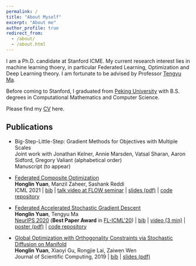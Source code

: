 ```yaml
---
permalink: /
title: "About Myself"
excerpt: "About me"
author_profile: true
redirect_from: 
  - /about/
  - /about.html
---
```


I am a Ph.D. candidate at Stanford ICME. My current research interest lies in machine learning thoery, in particular Federated Learning, Optimization and Deep Learning theory. I am fortunate to be advised by Professor [Tengyu Ma](https://ai.stanford.edu/~tengyuma/).

Before coming to Stanford, I graduated from [Peking University](http://english.pku.edu.cn) with B.S. degrees in Computational Mathematics and Computer Science. 

Please find my [CV](https://cap.stanford.edu/profiles/viewCV?facultyId=180825&name=Honglin_Yuan) here.

## Publications

- Big-Step-Little-Step: Gradient Methods for Objectives with Multiple Scales  
  Joint work with Jonathan Kelner, Annie Marsden, Vatsal Sharan, Aaron Sidford, Gregory Valiant (alphabetical order)  
  Manuscript (to appear)

- [Federated Composite Optimization](https://arxiv.org/abs/2011.08474)  
  **Honglin Yuan**, Manzil Zaheer, Sashank Reddi  
  ICML 2021 
  | [bib](https://dblp.org/rec/journals/corr/abs-2011-08474.html?view=bibtex) 
  | [talk video at FLOW seminar](https://www.youtube.com/watch?v=tKDbc60XJks) 
  | [slides (pdf)](https://drive.google.com/file/d/1kqMcZUzE2zxMvwDXJmQmYlqoQsZYTmF5/view?usp=sharing) 
  | [code repository](https://github.com/hongliny/FCO-ICML21)

- [Federated Accelerated Stochastic Gradient Descent](https://arxiv.org/abs/2006.08950)  
  **Honglin Yuan**, Tengyu Ma  
  [NeurIPS 2020](https://papers.nips.cc/paper/2020/hash/39d0a8908fbe6c18039ea8227f827023-Abstract.html) 
  (**Best Paper Award** in [FL-ICML'20](http://federated-learning.org/fl-icml-2020/))
  | [bib](https://dblp.org/rec/conf/nips/YuanM20.html?view=bibtex)
  | [video (3 min)](https://youtu.be/K28zpAgg3HM)
  | [poster (pdf)](https://icme.stanford.edu/sites/g/files/sbiybj17116/files/media/file/fedac-poster-xpo.pdf) 
  | [code repository](https://github.com/hongliny/FedAc-NeurIPS20) 


- [Global Optimization with Orthogonality Constraints via Stochastic Diffusion on Manifold](https://link.springer.com/article/10.1007/s10915-019-00971-w)  
  **Honglin Yuan**, Xiaoyi Gu, Rongjie Lai, Zaiwen Wen  
  Journal of Scientific Computing, 2019 
  | [bib](https://dblp.org/rec/journals/jscic/YuanGLW19.html?view=bibtex)
  | [slides (pdf)](https://www.dropbox.com/s/wgpb7a6nfbrkmyi/SPOC%2016.pdf?dl=0)
  





## <!--For more info-->

<!--More info about configuring academicpages can be found in [the guide](https://academicpages.github.io/markdown/). The [guides for the Minimal Mistakes theme](https://mmistakes.github.io/minimal-mistakes/docs/configuration/) (which this theme was forked from) might also be helpful.-->

